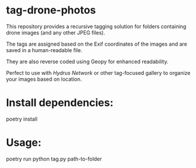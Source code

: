 # tag-drone-photos
This repository provides a recursive tagging solution for folders containing drone images (and any other JPEG files). 

The tags are assigned based on the Exif coordinates of the images and are saved in a human-readable file. 

They are also reverse coded using Geopy for enhanced readability.

Perfect to use with *Hydrus Network* or other tag-focused gallery to organize your images based on location.

# Install dependencies:
poetry install

# Usage:
poetry run python tag.py path-to-folder
